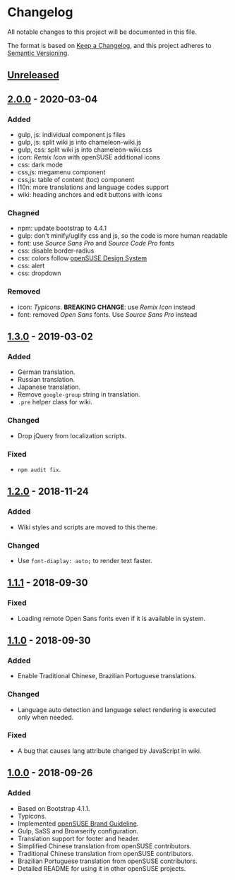 # Changelog

All notable changes to this project will be documented in this file.

The format is based on [Keep a Changelog](https://keepachangelog.com/en/1.0.0/),
and this project adheres to [Semantic Versioning](https://semver.org/spec/v2.0.0.html).

## [Unreleased]

## [2.0.0] - 2020-03-04

### Added

- gulp, js: individual component js files
- gulp, js: split wiki js into chameleon-wiki.js
- gulp, css: split wiki js into chameleon-wiki.css
- icon: _Remix Icon_ with openSUSE additional icons
- css: dark mode
- css,js: megamenu component
- css,js: table of content (toc) component
- l10n: more translations and language codes support
- wiki: heading anchors and edit buttons with icons

### Chagned

- npm: update bootstrap to 4.4.1
- gulp: don't minify/uglify css and js, so the code is more human readable
- font: use _Source Sans Pro_ and _Source Code Pro_ fonts
- css: disable border-radius
- css: colors follow [openSUSE Design System](https://opensuse.eosdesignsystem.com/colors)
- css: alert
- css: dropdown

### Removed

- icon: _Typicons_. **BREAKING CHANGE**: use _Remix Icon_ instead
- font: removed _Open Sans_ fonts. Use _Source Sans Pro_ instead

## [1.3.0] - 2019-03-02

### Added

- German translation.
- Russian translation.
- Japanese translation.
- Remove `google-group` string in translation.
- `.pre` helper class for wiki.

### Changed

- Drop jQuery from localization scripts.

### Fixed

- `npm audit fix`.

## [1.2.0] - 2018-11-24

### Added

- Wiki styles and scripts are moved to this theme.

### Changed

- Use `font-diaplay: auto;` to render text faster.

## [1.1.1] - 2018-09-30

### Fixed

- Loading remote Open Sans fonts even if it is available in system.

## [1.1.0] - 2018-09-30

### Added

- Enable Traditional Chinese, Brazilian Portuguese translations.

### Changed

- Language auto detection and language select rendering is executed only when
  needed.

### Fixed

- A bug that causes lang attribute changed by JavaScript in wiki.

## [1.0.0] - 2018-09-26

### Added

- Based on Bootstrap 4.1.1.
- Typicons.
- Implemented [openSUSE Brand Guideline](https://opensuse.github.io/branding-guidelines/).
- Gulp, SaSS and Browserify configuration.
- Translation support for footer and header.
- Simplified Chinese translation from openSUSE contributors.
- Traditional Chinese translation from openSUSE contributors.
- Brazilian Portuguese translation from openSUSE contributors.
- Detailed README for using it in other openSUSE projects.

[unreleased]: https://github.com/openSUSE/chameleon/compare/v2.0.0...HEAD
[2.0.0]: https://github.com/openSUSE/chameleon/compare/v1.3.0...v2.0.0
[1.3.0]: https://github.com/openSUSE/chameleon/compare/v1.2.0...v1.3.0
[1.2.0]: https://github.com/openSUSE/chameleon/compare/v1.1.1...v1.2.0
[1.1.1]: https://github.com/openSUSE/chameleon/compare/v1.1.0...v1.1.1
[1.1.0]: https://github.com/openSUSE/chameleon/compare/v1.0.0...v1.1.0
[1.0.0]: https://github.com/openSUSE/chameleon/releases/tag/v1.0.0
